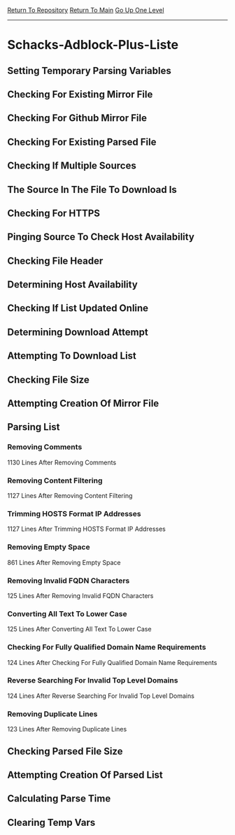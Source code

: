 [Return To Repository](https://github.com/deathbybandaid/piholeparser/)
[Return To Main](https://github.com/deathbybandaid/piholeparser/blob/master/RecentRunLogs/Mainlog.md)
[Go Up One Level](https://github.com/deathbybandaid/piholeparser/blob/master/RecentRunLogs/TopLevelScripts/30-Processing-Blacklists.md)
____________________________________
# Schacks-Adblock-Plus-Liste
## Setting Temporary Parsing Variables
## Checking For Existing Mirror File
## Checking For Github Mirror File
## Checking For Existing Parsed File
## Checking If Multiple Sources
## The Source In The File To Download Is
## Checking For HTTPS
## Pinging Source To Check Host Availability
## Checking File Header
## Determining Host Availability
## Checking If List Updated Online
## Determining Download Attempt
## Attempting To Download List
## Checking File Size
## Attempting Creation Of Mirror File
## Parsing List
### Removing Comments
1130 Lines After Removing Comments
### Removing Content Filtering
1127 Lines After Removing Content Filtering
### Trimming HOSTS Format IP Addresses
1127 Lines After Trimming HOSTS Format IP Addresses
### Removing Empty Space
861 Lines After Removing Empty Space
### Removing Invalid FQDN Characters
125 Lines After Removing Invalid FQDN Characters
### Converting All Text To Lower Case
125 Lines After Converting All Text To Lower Case
### Checking For Fully Qualified Domain Name Requirements
124 Lines After Checking For Fully Qualified Domain Name Requirements
### Reverse Searching For Invalid Top Level Domains
124 Lines After Reverse Searching For Invalid Top Level Domains
### Removing Duplicate Lines
123 Lines After Removing Duplicate Lines
## Checking Parsed File Size
## Attempting Creation Of Parsed List
## Calculating Parse Time
## Clearing Temp Vars
